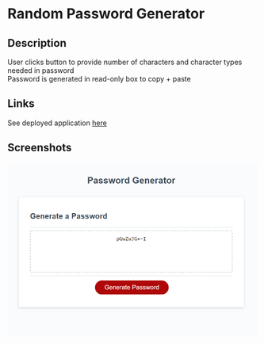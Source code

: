 # Random Password Generator

## Description
User clicks button to provide number of characters and character types needed in password  
Password is generated in read-only box to copy + paste

## Links
See deployed application [here](https://alyssawinn.github.io/password-generator/)

## Screenshots
![Generated Password](./assets/images/password-generator_screenshot.PNG)